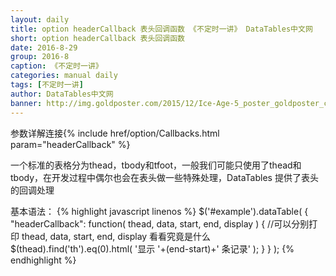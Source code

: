 ```yaml
---
layout: daily
title: option headerCallback 表头回调函数 《不定时一讲》 DataTables中文网
short: option headerCallback 表头回调函数
date: 2016-8-29
group: 2016-8
caption: 《不定时一讲》
categories: manual daily
tags: [不定时一讲]
author: DataTables中文网
banner: http://img.goldposter.com/2015/12/Ice-Age-5_poster_goldposter_com_4.jpg
---
```

参数详解连接{% include href/option/Callbacks.html param="headerCallback" %}

一个标准的表格分为thead，tbody和tfoot，一般我们可能只使用了thead和tbody，在开发过程中偶尔也会在表头做一些特殊处理，DataTables 提供了表头的回调处理
<!--more-->
基本语法：
{% highlight javascript linenos %}
$('#example').dataTable( {
  "headerCallback": function( thead, data, start, end, display ) {
    //可以分别打印 thead, data, start, end, display 看看究竟是什么
    $(thead).find('th').eq(0).html( '显示 '+(end-start)+' 条记录' );
  }
} );
{% endhighlight %}
